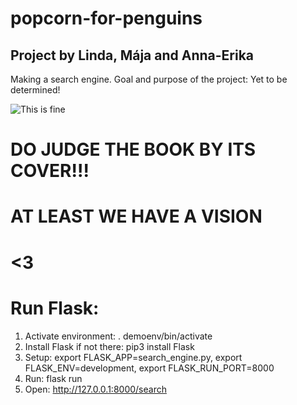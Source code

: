 # popcorn-for-penguins
## Project by Linda, Mája and Anna-Erika
Making a search engine.
Goal and purpose of the project: Yet to be determined!

![This is fine](https://media2.giphy.com/media/QMHoU66sBXqqLqYvGO/giphy.gif)

# DO JUDGE THE BOOK BY ITS COVER!!!
# AT LEAST WE HAVE A VISION
# <3

# Run Flask:
1. Activate environment: . demoenv/bin/activate
2. Install Flask if not there: pip3 install Flask
3. Setup: export FLASK_APP=search_engine.py, export FLASK_ENV=development, export FLASK_RUN_PORT=8000
4. Run: flask run
5. Open: http://127.0.0.1:8000/search
